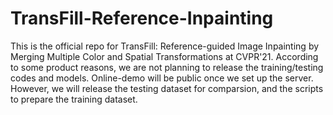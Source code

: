 # TransFill-Reference-Inpainting
This is the official repo for TransFill: Reference-guided Image Inpainting by Merging Multiple Color and Spatial Transformations at CVPR'21. According to some product reasons, we are not planning to release the training/testing codes and models. Online-demo will be public once we set up the server. However, we will release the testing dataset for comparsion, and the scripts to prepare the training dataset. 
